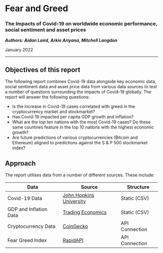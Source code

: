 # Fear and Greed
### The Impacts of Covid-19 on worldwide economic performance, social sentiment and asset prices

***Authors: Aidan Laird, Arkie Ariyana, Mitchell Langdon***

January 2022

---

## Objectives of this report

The following report combines Covid-19 data alongside key economic data, social sentiment data and asset price data from various data sources to test a number of questions surrounding the impacts of Covid-19 globally. The report will answer the following questions:
 * Is the increase in Covid-19 cases correlated with greed in the cryptocurrency market and stockmarket?
 * Has Covid-19 impacted per capita GDP growth and inflation?
 * What are the top ten nations with the most Covid-19 cases? Do these same countries feature in the top 10 nations with the highest economic growth? 
 * Are future predictions of various cryptocurrencies (Bitcoin and Ethereum) aligned to predictions against the S & P 500 stockmarket index?

 ## Approach

 The report utilises data from a number of different sources. These include:

 | Data | Source| Structure|
| ----------- | ---------- | ---------|
| Covid-19 Data | [John Hopkins University](https://github.com/CSSEGISandData/COVID-19/blob/master/csse_covid_19_data/csse_covid_19_daily_reports/01-01-2022.csv) | Static (CSV)|
| GDP and Inflation Data | [Trading Economics](https://tradingeconomics.com/)| Static (CSV)| 
| Cryptocurrency Data | [CoinGecko](https://www.coingecko.com/en) | API Connection |
| Fear Greed Index | [RapidAPI](https://rapidapi.com/rpi4gx/api/fear-and-greed-index/details) | API Connection |